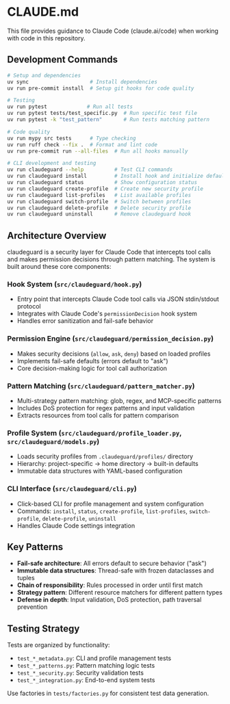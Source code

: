 # CLAUDE.md

This file provides guidance to Claude Code (claude.ai/code) when working with code in this repository.

## Development Commands

```bash
# Setup and dependencies
uv sync                    # Install dependencies
uv run pre-commit install  # Setup git hooks for code quality

# Testing
uv run pytest             # Run all tests
uv run pytest tests/test_specific.py  # Run specific test file
uv run pytest -k "test_pattern"       # Run tests matching pattern

# Code quality
uv run mypy src tests      # Type checking
uv run ruff check --fix .  # Format and lint code
uv run pre-commit run --all-files  # Run all hooks manually

# CLI development and testing
uv run claudeguard --help          # Test CLI commands
uv run claudeguard install         # Install hook and initialize default profiles
uv run claudeguard status          # Show configuration status
uv run claudeguard create-profile  # Create new security profile
uv run claudeguard list-profiles   # List available profiles
uv run claudeguard switch-profile  # Switch between profiles
uv run claudeguard delete-profile  # Delete security profile
uv run claudeguard uninstall       # Remove claudeguard hook
```

## Architecture Overview

claudeguard is a security layer for Claude Code that intercepts tool calls and makes permission decisions through pattern matching. The system is built around these core components:

### Hook System (`src/claudeguard/hook.py`)
- Entry point that intercepts Claude Code tool calls via JSON stdin/stdout protocol
- Integrates with Claude Code's `permissionDecision` hook system
- Handles error sanitization and fail-safe behavior

### Permission Engine (`src/claudeguard/permission_decision.py`)
- Makes security decisions (`allow`, `ask`, `deny`) based on loaded profiles
- Implements fail-safe defaults (errors default to "ask")
- Core decision-making logic for tool call authorization

### Pattern Matching (`src/claudeguard/pattern_matcher.py`)
- Multi-strategy pattern matching: glob, regex, and MCP-specific patterns
- Includes DoS protection for regex patterns and input validation
- Extracts resources from tool calls for pattern comparison

### Profile System (`src/claudeguard/profile_loader.py`, `src/claudeguard/models.py`)
- Loads security profiles from `.claudeguard/profiles/` directory
- Hierarchy: project-specific → home directory → built-in defaults
- Immutable data structures with YAML-based configuration

### CLI Interface (`src/claudeguard/cli.py`)
- Click-based CLI for profile management and system configuration
- Commands: `install`, `status`, `create-profile`, `list-profiles`, `switch-profile`, `delete-profile`, `uninstall`
- Handles Claude Code settings integration

## Key Patterns

- **Fail-safe architecture**: All errors default to secure behavior ("ask")
- **Immutable data structures**: Thread-safe with frozen dataclasses and tuples
- **Chain of responsibility**: Rules processed in order until first match
- **Strategy pattern**: Different resource matchers for different pattern types
- **Defense in depth**: Input validation, DoS protection, path traversal prevention

## Testing Strategy

Tests are organized by functionality:
- `test_*_metadata.py`: CLI and profile management tests
- `test_*_patterns.py`: Pattern matching logic tests
- `test_*_security.py`: Security validation tests
- `test_*_integration.py`: End-to-end system tests

Use factories in `tests/factories.py` for consistent test data generation.
